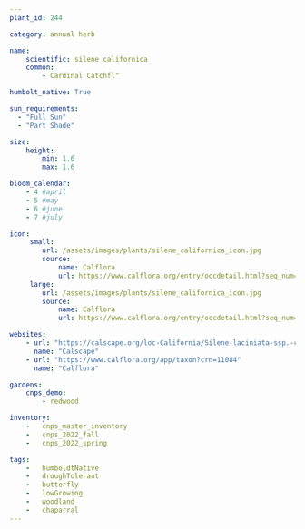 ```yaml
---
plant_id: 244 

category: annual herb

name: 
    scientific: silene californica
    common: 
        - Cardinal Catchfl"  

humbolt_native: True

sun_requirements:
  - "Full Sun"
  - "Part Shade"

size:
    height: 
        min: 1.6
        max: 1.6

bloom_calendar: 
    - 4 #april
    - 5 #may
    - 6 #june
    - 7 #july

icon: 
     small: 
        url: /assets/images/plants/silene_californica_icon.jpg 
        source: 
            name: Calflora
            url: https://www.calflora.org/entry/occdetail.html?seq_num=mu2865 
     large: 
        url: /assets/images/plants/silene_californica_icon.jpg 
        source: 
            name: Calflora
            url: https://www.calflora.org/entry/occdetail.html?seq_num=mu2865 

websites:
    - url: "https://calscape.org/loc-California/Silene-laciniata-ssp.-californica-(Cardinal-Catchfly)"
      name: "Calscape"
    - url: "https://www.calflora.org/app/taxon?crn=11084"
      name: "Calflora"

gardens:
    cnps_demo:
        - redwood

inventory: 
    -   cnps_master_inventory
    -   cnps_2022_fall
    -   cnps_2022_spring

tags:  
    -   humboldtNative
    -   droughTolerant
    -   butterfly
    -   lowGrowing
    -   woodland
    -   chaparral
---
```

